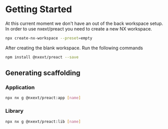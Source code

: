 # Getting Started

At this current moment we don't have an out of the back workspace setup. In order to use nxext/preact you need to create a new NX workspace.

```bash
npx create-nx-workspace --preset=empty
```

After creating the blank workspace. Run the following commands

```bash npm2yarn
npm install @nxext/preact --save
```

## Generating scaffolding

### Application

```bash
npx nx g @nxext/preact:app [name]
```

### Library

```bash
npx nx g @nxext/preact:lib [name]
```

